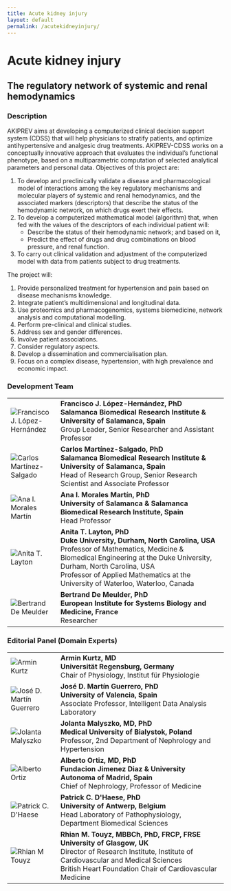 ```yaml
--- 
title: Acute kidney injury 
layout: default 
permalink: /acutekidneyinjury/
--- 
```


# Acute kidney injury

## The regulatory network of systemic and renal hemodynamics

### Description

AKIPREV aims at developing a computerized clinical decision support system (CDSS) that will help physicians to stratify patients, and optimize antihypertensive and analgesic drug treatments. AKIPREV-CDSS works on a conceptually innovative approach that evaluates the individual’s functional phenotype, based on a multiparametric computation of selected analytical parameters and personal data. Objectives of this project are:

1. To develop and preclinically validate a disease and pharmacological model of interactions among the key regulatory mechanisms and molecular players of systemic and renal hemodynamics, and the associated markers (descriptors) that describe the status of the hemodynamic network, on which drugs exert their effects.  
1. To develop a computerized mathematical model (algorithm) that, when fed with the values of the descriptors of each individual patient will:  
   - Describe the status of their hemodynamic network; and based on it,  
   - Predict the effect of drugs and drug combinations on blood pressure, and renal function.  
1. To carry out clinical validation and adjustment of the computerized model with data from patients subject to drug treatments.  


The project will:   

1. Provide personalized treatment for hypertension and pain based on disease mechanisms knowledge.  
1. Integrate patient’s multidimensional and longitudinal data.  
1. Use proteomics and pharmacogenomics, systems biomedicine, network analysis and computational modelling.  
1. Perform pre-clinical and clinical studies.  
1. Address sex and gender differences.  
1. Involve patient associations.  
1. Consider regulatory aspects.  
1. Develop a dissemination and commercialisation plan.  
1. Focus on a complex disease, hypertension, with high prevalence and economic impact.  

### Development Team

<table>
<tr>
<td style="width: 100px;"><img src="../images/team/FranciscoLopezHernandez.jpg" alt="Francisco J. López-Hernández" /></td>
<td><strong>Francisco J. López-Hernández, PhD</strong><br /><strong>Salamanca Biomedical Research Institute & University of Salamanca, Spain</strong><br />Group Leader, Senior Researcher and Assistant Professor</td>
</tr>
<tr>
<td><img src="../images/team/CarlosMartinezSalgado.jpg" alt="Carlos Martínez-Salgado" /></td>
<td><strong>Carlos Martínez-Salgado, PhD</strong><br /><strong>Salamanca Biomedical Research Institute & University of Salamanca, Spain</strong><br />Head of Research Group, Senior Research Scientist and Associate Professor</td>
</tr>
<tr>
<td><img src="../images/team/AnaMoralesMartin.jpg" alt="Ana I. Morales Martín" /></td>
<td><strong>Ana I. Morales Martín, PhD</strong><br /><strong>University of Salamanca & Salamanca Biomedical Research Institute, Spain</strong><br />Head Professor</td>
</tr>
<tr>
<td><img src="../images/team/AnitaTLayton.jpg" alt="Anita T. Layton" /></td>
<td><strong>Anita T. Layton, PhD</strong><br /><strong>Duke University, Durham, North Carolina, USA</strong><br />
Professor of Mathematics, Medicine & Biomedical Engineering at the Duke University, Durham, North Carolina, USA<br />
Professor of Applied Mathematics at the University of Waterloo, Waterloo, Canada</td>
</tr>
<tr>
<td><img src="../images/team/BertrandDeMeulder.jpg" alt="Bertrand De Meulder" /></td>
<td><strong>Bertrand De Meulder, PhD</strong><br /><strong>European Institute for Systems Biology and Medicine, France</strong><br />Researcher</td>
</tr>
</table>

### Editorial Panel (Domain Experts)

<table>
<tr>
<td style="width: 100px;"><img src="../images/team/ArminKurtz.jpg" alt="Armin Kurtz" /></td>
<td><strong>Armin Kurtz, MD</strong><br /><strong>Universität Regensburg, Germany</strong><br />Chair of Physiology, Institut für Physiologie</td>
</tr>
<tr>
<td><img src="../images/team/JoseMartinGuerrero.jpg" alt="José D. Martín Guerrero" /></td>
<td><strong>José D. Martín Guerrero, PhD</strong><br /><strong>University of Valencia, Spain</strong><br />Associate Professor, Intelligent Data Analysis Laboratory</td>
</tr>
<tr>
<td><img src="../images/team/JolantaMalyszko.jpg" alt="Jolanta Malyszko" /></td>
<td><strong>Jolanta Malyszko, MD, PhD</strong><br /><strong>Medical University of Bialystok, Poland</strong><br />Professor, 2nd Department of Nephrology and Hypertension</td>
</tr>
<tr>
<td><img src="../images/team/AlbertoOrtiz.jpg" alt="Alberto Ortiz" /></td>
<td><strong>Alberto Ortiz, MD, PhD</strong><br /><strong>Fundacion Jimenez Diaz & University Autonoma of Madrid, Spain</strong><br />Chief of Nephrology, Professor of Medicine</td>
</tr>
<tr>
<td><img src="../images/team/PatrickCDHaese.jpg" alt="Patrick C. D'Haese " /></td>
<td><strong>Patrick C. D'Haese, PhD</strong><br /><strong>University of Antwerp, Belgium</strong><br />Head Laboratory of Pathophysiology, Department Biomedical Sciences</td>
</tr>
<tr>
<td><img src="../images/team/RhianMTouyz.jpg" alt="Rhian M Touyz" /></td>
<td><strong>Rhian M. Touyz, MBBCh, PhD, FRCP, FRSE</strong><br /><strong>University of Glasgow, UK</strong><br />Director of Research Institute, Institute of Cardiovascular and Medical Sciences<br />British Heart Foundation Chair of Cardiovascular Medicine</td>
</tr>
</table>
